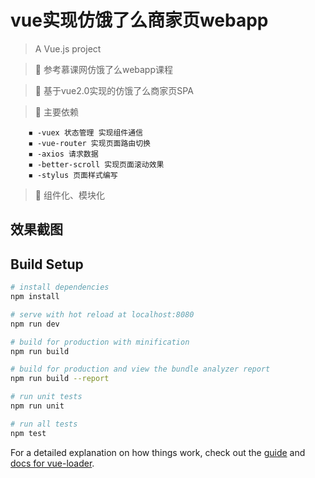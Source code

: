 # vue实现仿饿了么商家页webapp

> A Vue.js project


>    🔸 参考慕课网仿饿了么webapp课程

>    🔸 基于vue2.0实现的仿饿了么商家页SPA
    
>    🔸 主要依赖
    
        ◾ -vuex 状态管理 实现组件通信
        ◾ -vue-router 实现页面路由切换
        ◾ -axios 请求数据
        ◾ -better-scroll 实现页面滚动效果 
        ◾ -stylus 页面样式编写
    
    
>    🔸 组件化、模块化
    

## 效果截图
    


## Build Setup

``` bash
# install dependencies
npm install

# serve with hot reload at localhost:8080
npm run dev

# build for production with minification
npm run build

# build for production and view the bundle analyzer report
npm run build --report

# run unit tests
npm run unit

# run all tests
npm test
```

For a detailed explanation on how things work, check out the [guide](http://vuejs-templates.github.io/webpack/) and [docs for vue-loader](http://vuejs.github.io/vue-loader).

